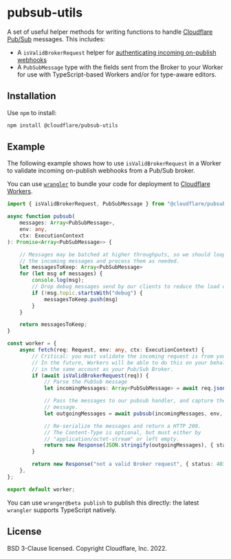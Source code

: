 # pubsub-utils

A set of useful helper methods for writing functions to handle [Cloudflare Pub/Sub](https://developers.cloudflare.com/pub-sub/) messages. This includes:

* A `isValidBrokerRequest` helper for [authenticating incoming on-publish webhooks](https://developers.cloudflare.com/pub-sub/learning/integrate-workers/)
* A `PubSubMessage` type with the fields sent from the Broker to your Worker for use with TypeScript-based Workers and/or for type-aware editors.

## Installation

Use `npm` to install:

```sh
npm install @cloudflare/pubsub-utils
```

## Example

The following example shows how to use `isValidBrokerRequest` in a Worker to validate incoming on-publish webhooks from a Pub/Sub broker.

You can use [`wrangler`](https://github.com/cloudflare/wrangler) to bundle your code for deployment to [Cloudflare Workers](https://developers.cloudflare.com/workers).

```ts
import { isValidBrokerRequest, PubSubMessage } from "@cloudflare/pubsub-utils"

async function pubsub(
    messages: Array<PubSubMessage>,
    env: any,
    ctx: ExecutionContext
): Promise<Array<PubSubMessage>> {

    // Messages may be batched at higher throughputs, so we should loop over
    // the incoming messages and process them as needed.
    let messagesToKeep: Array<PubSubMessage>
    for (let msg of messages) {
        console.log(msg);
        // Drop debug messages send by our clients to reduce the load on our subscribers.
        if (!msg.topic.startsWith("debug") {
            messagesToKeep.push(msg)
        }
    }

    return messagesToKeep;
}

const worker = {
    async fetch(req: Request, env: any, ctx: ExecutionContext) {
        // Critical: you must validate the incoming request is from your Broker
        // In the future, Workers will be able to do this on your behalf for Workers
        // in the same account as your Pub/Sub Broker.
        if (await isValidBrokerRequest(req)) {
            // Parse the PubSub message
            let incomingMessages: Array<PubSubMessage> = await req.json();

            // Pass the messages to our pubsub handler, and capture the returned
            // message.
            let outgoingMessages = await pubsub(incomingMessages, env, ctx);

            // Re-serialize the messages and return a HTTP 200.
            // The Content-Type is optional, but must either by
            // "application/octet-stream" or left empty.
            return new Response(JSON.stringify(outgoingMessages), { status: 200 });
        }

        return new Response("not a valid Broker request", { status: 403 });
    },
};

export default worker;
```

You can use `wranger@beta publish` to publish this directly: the latest `wrangler` supports TypeScript natively.

## License

BSD 3-Clause licensed. Copyright Cloudflare, Inc. 2022.
